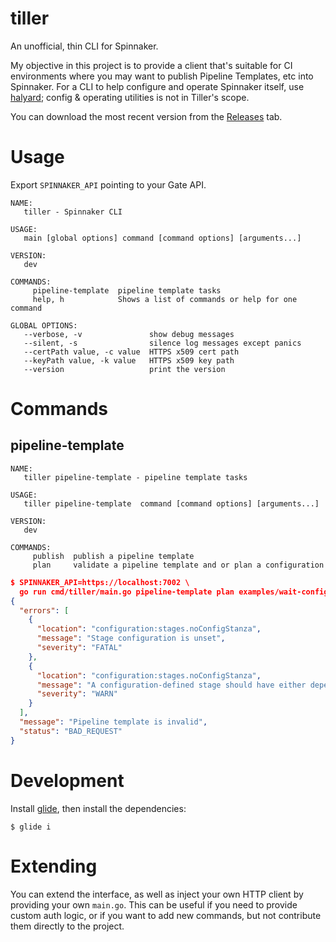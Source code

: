 # tiller

An unofficial, thin CLI for Spinnaker.

My objective in this project is to provide a client that's suitable for CI
environments where you may want to publish Pipeline Templates, etc into 
Spinnaker. For a CLI to help configure and operate Spinnaker itself, use 
[halyard][halyard]; config & operating utilities is not in Tiller's scope.

You can download the most recent version from the [Releases][releases] tab.

# Usage

Export `SPINNAKER_API` pointing to your Gate API.

```
NAME:
   tiller - Spinnaker CLI

USAGE:
   main [global options] command [command options] [arguments...]

VERSION:
   dev

COMMANDS:
     pipeline-template  pipeline template tasks
     help, h            Shows a list of commands or help for one command

GLOBAL OPTIONS:
   --verbose, -v               show debug messages
   --silent, -s                silence log messages except panics
   --certPath value, -c value  HTTPS x509 cert path
   --keyPath value, -k value   HTTPS x509 key path
   --version                   print the version
```

# Commands

## pipeline-template

```
NAME:
   tiller pipeline-template - pipeline template tasks

USAGE:
   tiller pipeline-template  command [command options] [arguments...]

VERSION:
   dev

COMMANDS:
     publish  publish a pipeline template
     plan     validate a pipeline template and or plan a configuration
```

```json
$ SPINNAKER_API=https://localhost:7002 \
  go run cmd/tiller/main.go pipeline-template plan examples/wait-config-invalid.yml
{
  "errors": [
    {
      "location": "configuration:stages.noConfigStanza",
      "message": "Stage configuration is unset",
      "severity": "FATAL"
    },
    {
      "location": "configuration:stages.noConfigStanza",
      "message": "A configuration-defined stage should have either dependsOn or an inject rule defined",
      "severity": "WARN"
    }
  ],
  "message": "Pipeline template is invalid",
  "status": "BAD_REQUEST"
}
```

# Development

Install [glide][glide], then install the dependencies:

`$ glide i`

# Extending

You can extend the interface, as well as inject your own HTTP client by providing
your own `main.go`. This can be useful if you need to provide custom auth logic,
or if you want to add new commands, but not contribute them directly to the
project.

[releases]: https://github.com/robzienert/tiller/releases
[glide]: https://github.com/Masterminds/glide
[halyard]: https://github.com/spinnaker/halyard
